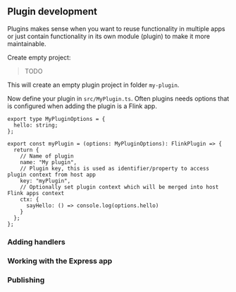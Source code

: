 ## Plugin development

Plugins makes sense when you want to reuse functionality in multiple apps or just
contain functionality in its own module (plugin) to make it more maintainable.

Create empty project:

> TODO

This will create an empty plugin project in folder `my-plugin`.

Now define your plugin in `src/MyPlugin.ts`. Often plugins needs options that is configured when adding
the plugin is a Flink app.

```
export type MyPluginOptions = {
  hello: string;
};

export const myPlugin = (options: MyPluginOptions): FlinkPlugin => {
  return {
    // Name of plugin
    name: "My plugin",
    // Plugin key, this is used as identifier/property to access plugin context from host app
    key: "myPlugin",
    // Optionally set plugin context which will be merged into host Flink apps context
    ctx: {
      sayHello: () => console.log(options.hello)
    }
  };
};
```

### Adding handlers

### Working with the Express app

### Publishing
